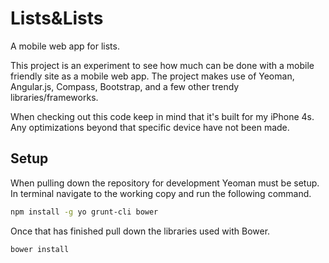 # Lists&Lists

A mobile web app for lists.

This project is an experiment to see how much can be done with a mobile friendly site as a mobile web app. The project makes use of Yeoman, Angular.js, Compass, Bootstrap, and a few other trendy libraries/frameworks.

When checking out this code keep in mind that it's built for my iPhone 4s. Any optimizations beyond that specific device have not been made.

## Setup

When pulling down the repository for development Yeoman must be setup. In terminal navigate to the working copy and run the following command.

```bash
npm install -g yo grunt-cli bower
```

Once that has finished pull down the libraries used with Bower.

```bash
bower install
```
